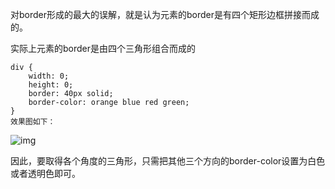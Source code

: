 对border形成的最大的误解，就是认为元素的border是有四个矩形边框拼接而成的。



实际上元素的border是由四个三角形组合而成的

```
div {
    width: 0;
    height: 0;
    border: 40px solid;
    border-color: orange blue red green;
}
效果图如下：
```

![img](https://upload-images.jianshu.io/upload_images/9397803-d69e514577bcca5e.png?imageMogr2/auto-orient/strip|imageView2/2/w/160/format/webp)

因此，要取得各个角度的三角形，只需把其他三个方向的border-color设置为白色或者透明色即可。